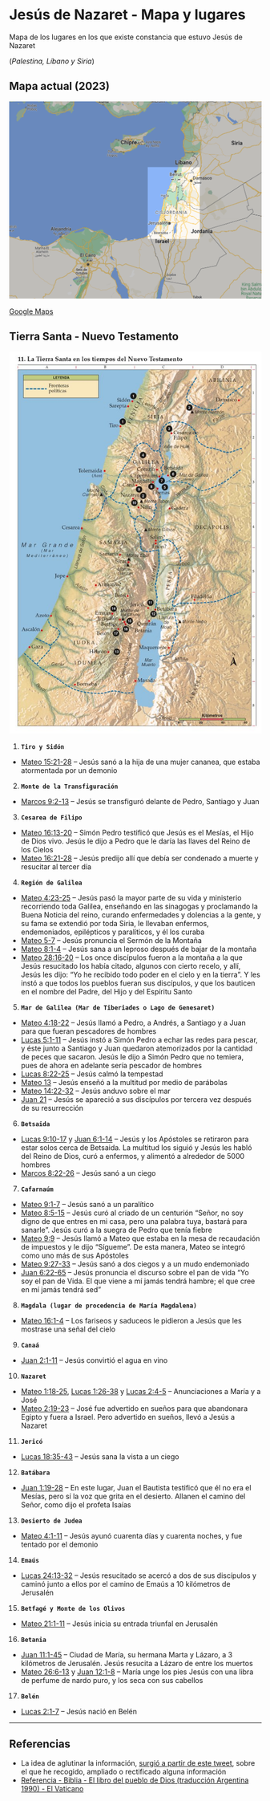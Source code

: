 # Jesús de Nazaret - Mapa y lugares
Mapa de los lugares en los que existe constancia que estuvo Jesús de Nazaret

(*Palestina, Líbano y Siria*)


## Mapa actual (2023)
![2023 - current map](images/2023-current-map.png)

[Google Maps](https://www.google.com/maps/@32.4642945,31.8230922,6.59z)

## Tierra Santa - Nuevo Testamento
![Tierra Santa - Nuevo Testamento](images/tierra-santa-nuevo-testamento.png)

1.	**`Tiro y Sidón`**
* [Mateo 15:21-28](https://www.vatican.va/archive/ESL0506/__PUP.HTM) – Jesús sanó a la hija de una mujer cananea, que estaba atormentada por un demonio

2.	**`Monte de la Transfiguración`**
* [Marcos 9:2-13](https://www.vatican.va/archive/ESL0506/__PVB.HTM) – Jesús se transfiguró delante de Pedro, Santiago y Juan

3.	**`Cesarea de Filipo`** 
* [Mateo 16:13-20](https://www.vatican.va/archive/ESL0506/__PUQ.HTM) – Simón Pedro testificó que Jesús es el Mesías, el Hijo de Dios vivo. Jesús le dijo a Pedro que le daría las llaves del Reino de los Cielos
* [Mateo 16:21-28](https://www.vatican.va/archive/ESL0506/__PUQ.HTM) – Jesús predijo allí que debía ser condenado a muerte y resucitar al tercer día

4.	**`Región de Galilea`** 
* [Mateo 4:23-25](https://www.vatican.va/archive/ESL0506/__PUE.HTM) – Jesús pasó la mayor parte de su vida y ministerio recorriendo toda Galilea, enseñando en las sinagogas y proclamando la Buena Noticia del reino, curando enfermedades y dolencias a la gente, y su fama se extendió por toda Siria, le llevaban enfermos, endemoniados, epilépticos y paralíticos, y él los curaba
* [Mateo 5-7](https://www.vatican.va/archive/ESL0506/__PUF.HTM) – Jesús pronuncia el Sermón de la Montaña
* [Mateo 8:1-4](https://www.vatican.va/archive/ESL0506/__PUI.HTM) – Jesús sana a un leproso después de bajar de la montaña
* [Mateo 28:16-20](https://www.vatican.va/archive/ESL0506/__PV2.HTM) – Los once discípulos fueron a la montaña a la que Jesús resucitado los había citado, algunos con cierto recelo, y allí, Jesús les dijo: “Yo he recibido todo poder en el cielo y en la tierra”. Y les instó a que todos los pueblos fueran sus discípulos, y que los bauticen en el nombre del Padre, del Hijo y del Espíritu Santo

5.	**`Mar de Galilea (Mar de Tiberiades o Lago de Genesaret)`**
* [Mateo 4:18-22](https://www.vatican.va/archive/ESL0506/__PUE.HTM) – Jesús llamó a Pedro, a Andrés, a Santiago y a Juan para que fueran pescadores de hombres
* [Lucas 5:1-11](https://www.vatican.va/archive/ESL0506/__PVN.HTM) – Jesús instó a Simón Pedro a echar las redes para pescar, y éste junto a Santiago y Juan quedaron atemorizados por la cantidad de peces que sacaron. Jesús le dijo a Simón Pedro que no temiera, pues de ahora en adelante sería pescador de hombres
* [Lucas 8:22-25](https://www.vatican.va/archive/ESL0506/__PVQ.HTM) – Jesús calmó la tempestad
* [Mateo 13](https://www.vatican.va/archive/ESL0506/__PUN.HTM) – Jesús enseñó a la multitud por medio de parábolas
* [Mateo 14:22-32](https://www.vatican.va/archive/ESL0506/__PUO.HTM) – Jesús anduvo sobre el mar
* [Juan 21](https://www.vatican.va/archive/ESL0506/__PWR.HTM) – Jesús se apareció a sus discípulos por tercera vez después de su resurrección

6.	**`Betsaida`**
* [Lucas 9:10-17](https://www.vatican.va/archive/ESL0506/__PVR.HTM) y [Juan 6:1-14](https://www.vatican.va/archive/ESL0506/__PWC.HTM) – Jesús y los Apóstoles se retiraron para estar solos cerca de Betsaida. La multitud los siguió y Jesús les habló del Reino de Dios, curó a enfermos, y alimentó a alrededor de 5000 hombres
* [Marcos 8:22-26](https://www.vatican.va/archive/ESL0506/__PVA.HTM) – Jesús sanó a un ciego

7.	**`Cafarnaúm`**
* [Mateo 9:1-7](https://www.vatican.va/archive/ESL0506/__PUJ.HTM) – Jesús sanó a un paralítico
* [Mateo 8:5-15](https://www.vatican.va/archive/ESL0506/__PUI.HTM) – Jesús curó al criado de un centurión “Señor, no soy digno de que entres en mi casa, pero una palabra tuya, bastará para sanarle”. Jesús curó a la suegra de Pedro que tenía fiebre
* [Mateo 9:9](https://www.vatican.va/archive/ESL0506/__PUJ.HTM) – Jesús llamó a Mateo que estaba en la mesa de recaudación de impuestos y le dijo “Sígueme”. De esta manera, Mateo se integró como uno más de sus Apóstoles
* [Mateo 9:27-33](https://www.vatican.va/archive/ESL0506/__PUJ.HTM) – Jesús sanó a dos ciegos y a un mudo endemoniado
* [Juan 6:22-65](https://www.vatican.va/archive/ESL0506/__PWC.HTM) – Jesús pronuncia el discurso sobre el pan de vida “Yo soy el pan de Vida. El que viene a mí jamás tendrá hambre; el que cree en mí jamás tendrá sed”

8.	**`Magdala (lugar de procedencia de María Magdalena)`**
* [Mateo 16:1-4](https://www.vatican.va/archive/ESL0506/__PUQ.HTM) – Los fariseos y saduceos le pidieron a Jesús que les mostrase una señal del cielo

9.	**`Canaá`**
* [Juan 2:1-11](https://www.vatican.va/archive/ESL0506/__PW8.HTM) – Jesús convirtió el agua en vino

10.	**`Nazaret`**
* [Mateo 1:18-25](https://www.vatican.va/archive/ESL0506/__PUB.HTM), [Lucas 1:26-38](https://www.vatican.va/archive/ESL0506/__PVJ.HTM) y [Lucas 2:4-5](https://www.vatican.va/archive/ESL0506/__PVK.HTM) – Anunciaciones a María y a José
* [Mateo 2:19-23](https://www.vatican.va/archive/ESL0506/__PUC.HTM) – José fue advertido en sueños para que abandonara Egipto y fuera a Israel. Pero advertido en sueños, llevó a Jesús a Nazaret

11.	**`Jericó`**
* [Lucas 18:35-43](https://www.vatican.va/archive/ESL0506/__PW0.HTM) – Jesús sana la vista a un ciego

12.	**`Batábara`**
* [Juan 1:19-28](https://www.vatican.va/archive/ESL0506/__PW7.HTM) – En este lugar, Juan el Bautista testificó que él no era el Mesías, pero sí la voz que grita en el desierto. Allanen el camino del Señor, como dijo el profeta Isaías

13.	**`Desierto de Judea`**
* [Mateo 4:1-11](https://www.vatican.va/archive/ESL0506/__PUE.HTM) – Jesús ayunó cuarenta días y cuarenta noches, y fue tentado por el demonio

14.	**`Emaús`**
* [Lucas 24:13-32](https://www.vatican.va/archive/ESL0506/__PW6.HTM) – Jesús resucitado se acercó a dos de sus discípulos y caminó junto a ellos por el camino de Emaús a 10 kilómetros de Jerusalén

15.	**`Betfagé y Monte de los Olivos`**
* [Mateo 21:1-11](https://www.vatican.va/archive/ESL0506/__PUV.HTM) – Jesús inicia su entrada triunfal en Jerusalén

16.	**`Betania`**
* [Juan 11:1-45](https://www.vatican.va/archive/ESL0506/__PWH.HTM) – Ciudad de María, su hermana Marta y Lázaro, a 3 kilómetros de Jerusalén. Jesús resucita a Lázaro de entre los muertos
* [Mateo 26:6-13](https://www.vatican.va/archive/ESL0506/__PV0.HTM) y [Juan 12:1-8](https://www.vatican.va/archive/ESL0506/__PWI.HTM) – María unge los pies Jesús con una libra de perfume de nardo puro, y los seca con sus cabellos

17.	**`Belén`**
* [Lucas 2:1-7](https://www.vatican.va/archive/ESL0506/__PVK.HTM) – Jesús nació en Belén

---

## Referencias
* La idea de aglutinar la información, [surgió a partir de este tweet](https://twitter.com/CarlosPazC2021/status/1643141939665969152?s=20), sobre el que he recogido, ampliado o rectificado alguna información
* [Referencia - Biblia - El libro del pueblo de Dios (traducción Argentina 1990) - El Vaticano](https://www.vatican.va/archive/ESL0506/_INDEX.HTM)
